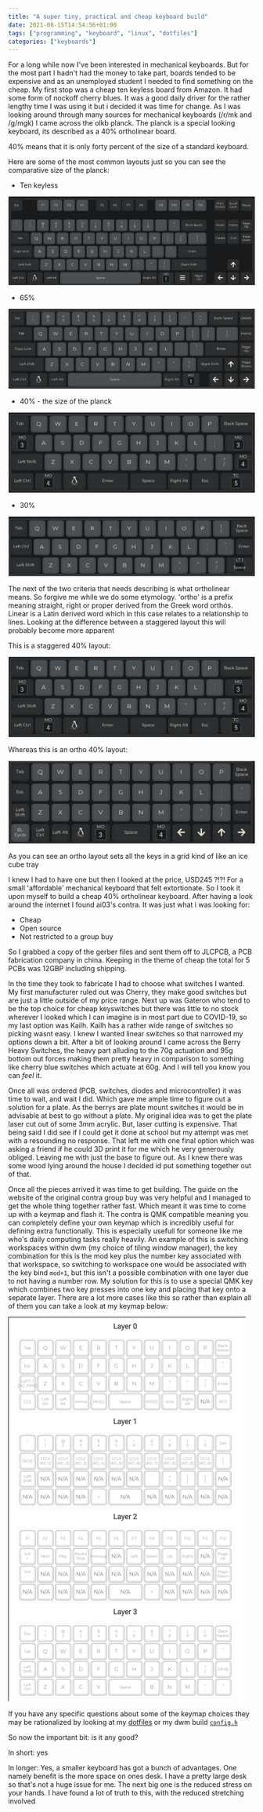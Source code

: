 ```yaml
---
title: "A super tiny, practical and cheap keyboard build"
date: 2021-08-15T14:54:56+01:00
tags: ["programming", "keyboard", "linux", "dotfiles"]
categories: ["keyboards"]
---
```

For a long while now I've been interested in mechanical keyboards. But for the most part I hadn't had the money to take part, boards tended to be expensive and as an unemployed student I needed to find something on the cheap. My first stop was a cheap ten keyless board from Amazon. It had some form of nockoff cherry blues. It was a good daily driver for the rather lengthy time I was using it but i decided it was time for change. As I was looking around through many sources for mechanical keyboards (/r/mk and /g/mgk) I came across the olkb planck. The planck is a special looking keyboard, its described as a 40% ortholinear board. 

40% means that it is only forty percent of the size of a standard keyboard. 

Here are some of the most common layouts just so you can see the comparative size of the planck:

- Ten keyless

![/images/tkl.png](/images/tkl.png)

- 65%

![/images/65.png](/images/65.png)

- 40% - the size of the planck

![images/40.png](/images/40.png)

- 30%

![images/30.png](/images/30.png)

The next of the two criteria that needs describing is what ortholinear means. So forgive me while we do some etymology. 'ortho' is a prefix meaning straight, right or proper derived from the Greek word orthós. Linear is a Latin derived word which in this case relates to a relationship to lines. Looking at the difference between a staggered layout this will probably become more apparent

This is a staggered 40% layout:

![images/40%201.png](/images/40%201.png)

Whereas this is an ortho 40% layout:

![images/planck.png](/images/planck.png)

As you can see an ortho layout sets all the keys in a grid kind of like an ice cube tray

I knew I had to have one but then I looked at the price, USD245 ?!?! For a small 'affordable' mechanical keyboard that felt extortionate. So I took it upon myself to build a cheap 40% ortholinear keyboard. After having a look around the internet I found ai03's contra. It was just what i was looking for:

- Cheap
- Open source
- Not restricted to a group buy

So I grabbed a copy of the gerber files and sent them off to JLCPCB, a  PCB fabrication company in china. Keeping in the theme of cheap the total for 5 PCBs was 12GBP including shipping. 

In the time they took to fabricate I had to choose what switches I wanted. My first manufacturer ruled out was Cherry, they make good switches but are just a little outside of my price range. Next up was Gateron who tend to be the top choice for cheap keyswitches but there was little to no stock wherever I looked which I can imagine is in most part due to COVID-19, so my last option was Kailh. Kailh has a rather wide range of switches so picking wasnt easy. I knew I wanted linear switches so that narrowed my options down a bit. After a bit of looking around I came across the Berry Heavy Switches, the heavy part alluding to the 70g actuation and 95g bottom out forces making them pretty heavy in comparison to something like cherry blue switches which actuate at 60g. And I will tell you know you can *feel* it. 

Once all was ordered (PCB, switches, diodes and microcontroller) it was time to wait, and wait I did. Which gave me ample time to figure out a solution for a plate. As the berrys are plate mount switches it would be in advisable at best to go without a plate. My original idea was to get the plate laser cut out of some 3mm acrylic. But, laser cutting is expensive. That being said I did see if I could get it done at school but my attempt was met with a resounding no response. That left me with one final option which was asking a friend if he could 3D print it for me which he very generously obliged. Leaving me with just the base to figure out. As I knew there was some wood lying around the house I decided id put something together out of that.

Once all the pieces arrived it was time to get building. The guide on the website of the original contra group buy was very helpful and I managed to get the whole thing together rather fast. Which meant it was time to come up with a keymap and flash it. The contra is QMK compatible meaning you can completely define your own keymap which is incredibly useful for defining extra functionally. This is especially usefull for someone like me who's daily computing tasks really heavily. An example of this is switching workspaces within dwm (my choice of tiling window manager), the key combination for this is the mod key plus the number key associated with that workspace, so switching to workspace one would be associated with the key bind `mod+1`, but this isn't a possible combination with one layer due to not having a number row. My solution for this is to use a special QMK key which combines two key presses into one key and placing that key onto a separate layer. There are a lot more cases like this so rather than explain all of them you can take a look at my keymap below:

![images/keymap.png](/images/keymap.png)

If you have any specific questions about some of the keymap choices they may be rationalized by looking at my [dotfiles](https://github.com/manfromth3m0oN/dots)
or my dwm build [`config.h`](https://github.com/manfromth3m0oN/dwm-bsd/blob/master/config.h)

So now the important bit: is it any good?

In short: yes

In longer: Yes, a smaller keyboard has got a bunch of advantages. One namely benefit is the more space on ones desk. I have a pretty large desk so that's not a huge issue for me. The next big one is the reduced stress on your hands. I have found a lot of truth to this, with the reduced stretching involved

